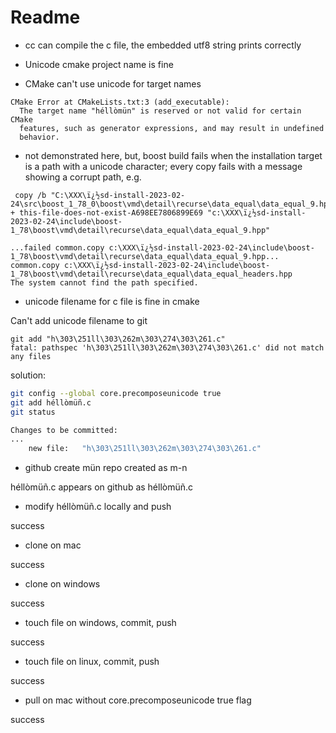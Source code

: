 
# Readme

- cc can compile the c file, the embedded utf8 string prints correctly

- Unicode cmake project name is fine

- CMake can't use unicode for target names

```
CMake Error at CMakeLists.txt:3 (add_executable):
  The target name "héllòmün" is reserved or not valid for certain CMake
  features, such as generator expressions, and may result in undefined
  behavior.
```

- not demonstrated here, but, boost build fails when the installation target is a path with a unicode character; every copy fails with a message showing a corrupt path, e.g.

```
 copy /b "C:\XXX\ï¿½sd-install-2023-02-24\src\boost_1_78_0\boost\vmd\detail\recurse\data_equal\data_equal_9.hpp" + this-file-does-not-exist-A698EE7806899E69 "c:\XXX\ï¿½sd-install-2023-02-24\include\boost-1_78\boost\vmd\detail\recurse\data_equal\data_equal_9.hpp"

...failed common.copy c:\XXX\ï¿½sd-install-2023-02-24\include\boost-1_78\boost\vmd\detail\recurse\data_equal\data_equal_9.hpp...
common.copy c:\XXX\ï¿½sd-install-2023-02-24\include\boost-1_78\boost\vmd\detail\recurse\data_equal\data_equal_headers.hpp
The system cannot find the path specified.
```

- unicode filename for c file is fine in cmake

Can't add unicode filename to git

```
git add "h\303\251ll\303\262m\303\274\303\261.c"
fatal: pathspec 'h\303\251ll\303\262m\303\274\303\261.c' did not match any files
```

solution:
```sh
git config --global core.precomposeunicode true
git add héllòmüñ.c
git status

Changes to be committed:
...
	new file:   "h\303\251ll\303\262m\303\274\303\261.c"
```

- github create mün
repo created as m-n

héllòmüñ.c appears on github as héllòmüñ.c

- modify héllòmüñ.c locally and push

success

- clone on mac

success

- clone on windows

success

- touch file on windows, commit, push

success

- touch file on linux, commit, push

success

- pull on mac without core.precomposeunicode true flag

success
